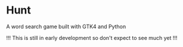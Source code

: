 # Hunt

A word search game built with GTK4 and Python

!!! This is still in early development so don't expect to see much yet !!!

